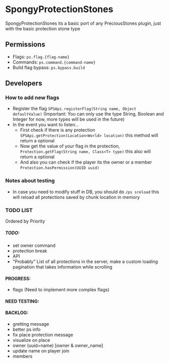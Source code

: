 # SpongyProtectionStones

SpongyProtectionStones its a basic port of any PreciousStones plugin, just with the basic protection stone type

## Permissions
+ Flags: `ps.flag.{flag-name}`
+ Commands: `ps.command.{command-name}`
+ Build flag bypass: `ps.bypass.build`

## Developers

### How to add new flags
+ Register the flag `SPSApi.registerFlag(String name, Object defaultValue)` (Important: You can only use the type String, Boolean and Integer for now, more types will be used in the future)
+ In the event you want to listen...
	+ First check if there is any protection `SPSApi.getProtection(Location<World> location)` this method will return a optional
	+ Now get the value of your flag in the protection, `Protection.getFlag(String name, Class<T> type)` this also will return a optional
	+ And also you can check if the player its the owner or a member `Protection.hasPermission(UUID uuid)`


### Notes about testing
+ In case you need to modify stuff in DB, you should do `/ps sreload` this will reload all protections saved by chunk location in memory 

### TODO LIST

Ordered by Priority

##### TODO:
+ set owner command
+ protection break
+ API
+ "Probably" List of all protections in the server, make a custom loading pagination that takes information while scrolling

#### PROGRESS:
+ flags (Need to implement more complex flags)

#### NEED TESTING:

#### BACKLOG:
+ gretting message
+ better ps info
+ fix place protection message
+ visualize on place
+ owner (uuid=name) [owner & owner_name]
+ update name on player join
+ members